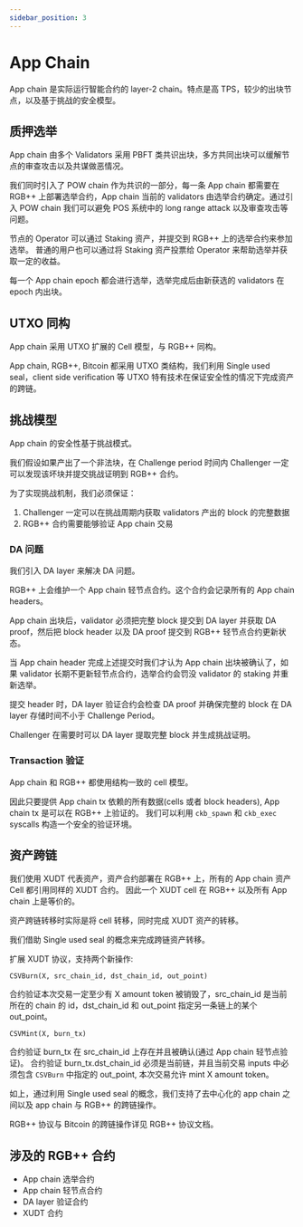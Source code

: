 ```yaml
---
sidebar_position: 3
---
```


# App Chain

App chain 是实际运行智能合约的 layer-2 chain。特点是高 TPS，较少的出块节点，以及基于挑战的安全模型。

## 质押选举

App chain 由多个 Validators 采用 PBFT 类共识出块，多方共同出块可以缓解节点的审查攻击以及共谋做恶情况。

我们同时引入了 POW chain 作为共识的一部分，每一条 App chain 都需要在 RGB++ 上部署选举合约，App chain 当前的 validators 由选举合约确定。通过引入 POW chain 我们可以避免 POS 系统中的 long range attack 以及审查攻击等问题。

节点的 Operator 可以通过 Staking 资产，并提交到 RGB++ 上的选举合约来参加选举。
普通的用户也可以通过将 Staking 资产投票给 Operator 来帮助选举并获取一定的收益。

每一个 App chain epoch 都会进行选举，选举完成后由新获选的 validators 在 epoch 内出块。

## UTXO 同构

App chain 采用 UTXO 扩展的 Cell 模型，与 RGB++ 同构。

App chain, RGB++, Bitcoin 都采用 UTXO 类结构，我们利用 Single used seal，client side verification 等 UTXO 特有技术在保证安全性的情况下完成资产的跨链。

## 挑战模型

App chain 的安全性基于挑战模式。

我们假设如果产出了一个非法块，在 Challenge period 时间内 Challenger 一定可以发现该坏块并提交挑战证明到 RGB++ 合约。

为了实现挑战机制，我们必须保证：

1. Challenger 一定可以在挑战周期内获取 validators 产出的 block 的完整数据
2. RGB++ 合约需要能够验证 App chain 交易

### DA 问题

我们引入 DA layer 来解决 DA 问题。

RGB++ 上会维护一个 App chain 轻节点合约。这个合约会记录所有的 App chain headers。

App chain 出块后，validator 必须把完整 block 提交到 DA layer 并获取 DA proof，然后把 block header 以及 DA proof 提交到 RGB++ 轻节点合约更新状态。

当 App chain header 完成上述提交时我们才认为 App chain 出块被确认了，如果 validator 长期不更新轻节点合约，选举合约会罚没 validator 的 staking 并重新选举。

提交 header 时，DA layer 验证合约会检查 DA proof 并确保完整的 block 在 DA layer 存储时间不小于 Challenge Period。

Challenger 在需要时可以 DA layer 提取完整 block 并生成挑战证明。

### Transaction 验证

App chain 和 RGB++ 都使用结构一致的 cell 模型。

因此只要提供 App chain tx 依赖的所有数据(cells 或者 block headers), App chain tx 是可以在 RGB++ 上验证的。
我们可以利用 `ckb_spawn` 和 `ckb_exec` syscalls 构造一个安全的验证环境。

## 资产跨链

我们使用 XUDT 代表资产，资产合约部署在 RGB++ 上，所有的 App chain 资产 Cell 都引用同样的 XUDT 合约。
因此一个 XUDT cell 在 RGB++ 以及所有 App chain 上是等价的。

资产跨链转移时实际是将 cell 转移，同时完成 XUDT 资产的转移。

我们借助 Single used seal 的概念来完成跨链资产转移。

扩展 XUDT 协议，支持两个新操作:

`CSVBurn(X, src_chain_id, dst_chain_id, out_point)`

合约验证本次交易一定至少有 X amount token 被销毁了，src_chain_id 是当前所在的 chain 的 id，dst_chain_id 和 out_point 指定另一条链上的某个 out_point。


`CSVMint(X, burn_tx)`

合约验证 burn_tx 在 src_chain_id 上存在并且被确认(通过 App chain 轻节点验证)。
合约验证 burn_tx.dst_chain_id 必须是当前链，并且当前交易 inputs 中必须包含 `CSVBurn` 中指定的 out_point, 本次交易允许 mint X amount token。

如上，通过利用 Single used seal 的概念，我们支持了去中心化的 app chain 之间以及 app chain 与 RGB++ 的跨链操作。

RGB++ 协议与 Bitcoin 的跨链操作详见 RGB++ 协议文档。

## 涉及的 RGB++ 合约

* App chain 选举合约
* App chain 轻节点合约
* DA layer 验证合约
* XUDT 合约
